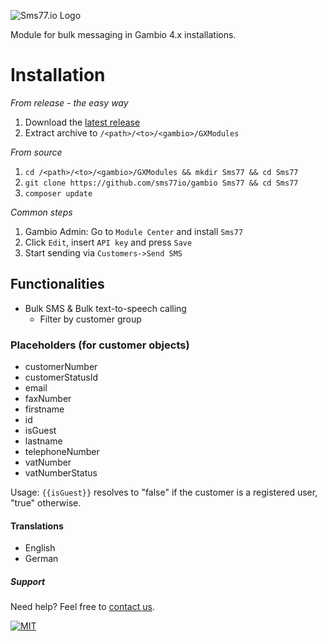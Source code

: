 ![Sms77.io Logo](https://www.sms77.io/wp-content/uploads/2019/07/sms77-Logo-400x79.png "Sms77.io Logo")

Module for bulk messaging in Gambio 4.x installations.

# Installation

*From release - the easy way*

1. Download
   the [latest release](https://github.com/sms77io/gambio/releases/latest/download/sms77-gambio_latest.zip)
2. Extract archive to `/<path>/<to>/<gambio>/GXModules`

*From source*

1. `cd /<path>/<to>/<gambio>/GXModules && mkdir Sms77 && cd Sms77`
2. `git clone https://github.com/sms77io/gambio Sms77 && cd Sms77`
3. `composer update`

*Common steps*

1. Gambio Admin: Go to `Module Center` and install `Sms77`
2. Click `Edit`, insert `API key` and press `Save`
3. Start sending via `Customers->Send SMS`

## Functionalities

- Bulk SMS & Bulk text-to-speech calling
  - Filter by customer group

### Placeholders (for customer objects)

- customerNumber
- customerStatusId
- email
- faxNumber
- firstname
- id
- isGuest
- lastname
- telephoneNumber
- vatNumber
- vatNumberStatus

Usage: `{{isGuest}}` resolves to "false" if the customer is a registered user, "true"
otherwise.

#### Translations

- English
- German

##### Support

Need help? Feel free to [contact us](https://www.sms77.io/en/company/contact/).

[![MIT](https://img.shields.io/badge/License-MIT-teal.svg)](./LICENSE)
